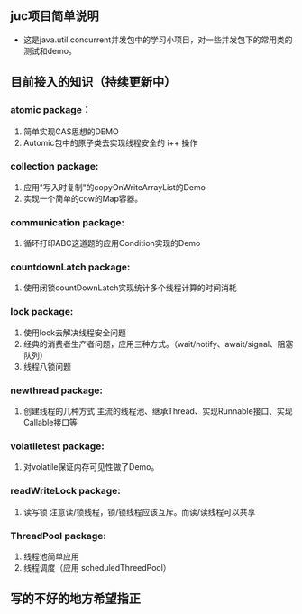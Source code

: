 ## juc项目简单说明
- 这是java.util.concurrent并发包中的学习小项目，对一些并发包下的常用类的测试和demo。

## 目前接入的知识（持续更新中）
### atomic package：
1. 简单实现CAS思想的DEMO 
2. Automic包中的原子类去实现线程安全的 i++ 操作

### collection package:
1. 应用"写入时复制"的copyOnWriteArrayList的Demo
2. 实现一个简单的cow的Map容器。

### communication package:
1. 循环打印ABC这道题的应用Condition实现的Demo

### countdownLatch package:
1. 使用闭锁countDownLatch实现统计多个线程计算的时间消耗

### lock package:
1. 使用lock去解决线程安全问题
2. 经典的消费者生产者问题，应用三种方式。（wait/notify、await/signal、阻塞队列） 
3. 线程八锁问题

### newthread package:
1. 创建线程的几种方式 主流的线程池、继承Thread、实现Runnable接口、实现Callable接口等

### volatiletest package:
1. 对volatile保证内存可见性做了Demo。


### readWriteLock package:
1. 读写锁 注意读/锁线程，锁/锁线程应该互斥。而读/读线程可以共享


### ThreadPool package:
1. 线程池简单应用
2. 线程调度（应用 scheduledThreedPool）




## 写的不好的地方希望指正